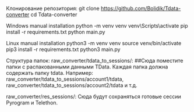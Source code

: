 Клонирование репозитория:
git clone https://github.com/Bolidik/Tdata-converter
cd Tdata-converter


Windows manual installation
python -m venv venv
venv\Scripts\activate
pip install -r requirements.txt
python main.py

Linux manual installation
python3 -m venv venv
source venv/bin/activate
pip3 install -r requirements.txt
python3 main.py

Структура папок:
raw_converter/tdata_to_sessions/: ##Сюда поместите папки с распакованными данными TData. Каждая папка должна содержать папку tdata.
Например: 
raw_converter/tdata_to_sessions/account1/tdata, 
raw_converter/tdata_to_sessions/account2/tdata и т.д.

raw_converter/res_sessions/: Сюда будут сохраняться готовые сессии Pyrogram и Telethon.
